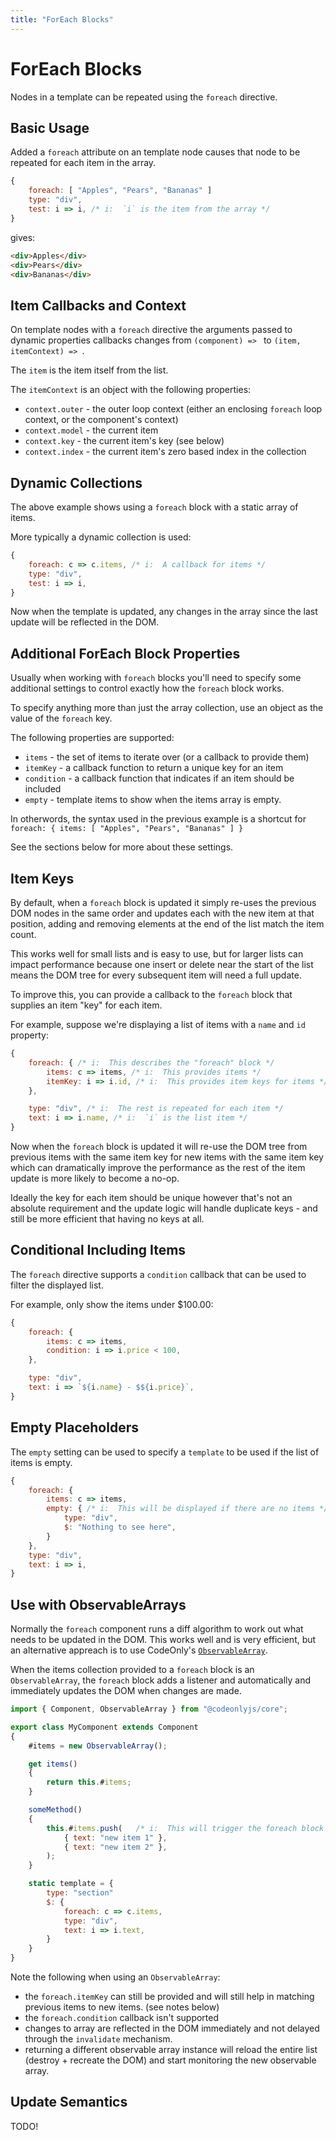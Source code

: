 ```yaml
---
title: "ForEach Blocks"
---
```

# ForEach Blocks

Nodes in a template can be repeated using the `foreach` directive.


## Basic Usage

Added a `foreach` attribute on an template node causes that node
to be repeated for each item in the array.

```js
{
    foreach: [ "Apples", "Pears", "Bananas" ]
    type: "div",
    test: i => i, /* i:  `i` is the item from the array */
}
```

gives:

```html
<div>Apples</div>
<div>Pears</div>
<div>Bananas</div>
```


## Item Callbacks and Context

On template nodes with a `foreach` directive the arguments passed
to dynamic properties callbacks changes from `(component) => ` to 
`(item, itemContext) => `.

The `item` is the item itself from the list.

The `itemContext` is an object with the following properties:

* `context.outer` - the outer loop context (either an enclosing 
   `foreach` loop context, or the component's context)
* `context.model` - the current item
* `context.key` - the current item's key (see below)
* `context.index` - the current item's zero based index in the collection



## Dynamic Collections

The above example shows using a `foreach` block with a static 
array of items. 

More typically a dynamic collection is used:


```js
{
    foreach: c => c.items, /* i:  A callback for items */
    type: "div",
    test: i => i,
}
```

Now when the template is updated, any changes in the array since the
last update will be reflected in the DOM.



## Additional ForEach Block Properties

Usually when working with `foreach` blocks you'll need to specify some
additional settings to control exactly how the `foreach` block works.

To specify anything more than just the array collection, use an 
object as the value of the `foreach` key.

The following properties are supported:

* `items` - the set of items to iterate over (or a callback to provide them)
* `itemKey` - a callback function to return a unique key for an item
* `condition` - a callback function that indicates if an item should be included
* `empty` - template items to show when the items array is empty.

In otherwords, the syntax used in the previous example is a shortcut for
`foreach: { items: [ "Apples", "Pears", "Bananas" ] }`

See the sections below for more about these settings.


## Item Keys

By default, when a `foreach` block is updated it simply re-uses the previous DOM 
nodes in the same order and updates each with the new item at that position, 
adding and removing elements at the end of the list match the item count.

This works well for small lists and is easy to use, but for larger lists
can impact performance because one insert or delete near the start of the list
means the DOM tree for every subsequent item will need a full update.

To improve this, you can provide a callback to the `foreach` block that supplies
an item "key" for each item.

For example, suppose we're displaying a list of items with a `name` and `id`
property:

```js
{
    foreach: { /* i:  This describes the "foreach" block */
        items: c => items, /* i:  This provides items */
        itemKey: i => i.id, /* i:  This provides item keys for items */
    },

    type: "div", /* i:  The rest is repeated for each item */
    text: i => i.name, /* i:  `i` is the list item */
}
```

Now when the `foreach` block is updated it will re-use the DOM tree from
previous items with the same item key for new items with the same item key
which can dramatically improve the performance as the rest of the item update
is more likely to become a no-op.

<div class="tip">

Ideally the key for each item should be unique however that's not an absolute
requirement and the update logic will handle duplicate keys - and still be
more efficient that having no keys at all.

</div>


## Conditional Including Items

The `foreach` directive supports a `condition` callback that can be used to
filter the displayed list.

For example, only show the items under $100.00:

```js
{
    foreach: { 
        items: c => items,
        condition: i => i.price < 100,
    },

    type: "div",
    text: i => `${i.name} - $${i.price}`,
}
```


## Empty Placeholders

The `empty` setting can be used to specify a `template` to be used if the
list of items is empty.

```js
{
    foreach: {
        items: c => items,
        empty: { /* i:  This will be displayed if there are no items */
            type: "div",
            $: "Nothing to see here",
        }
    },
    type: "div",
    text: i => i,
}
```


## Use with ObservableArrays

Normally the `foreach` component runs a diff algorithm to work out what needs 
to be updated in the DOM.  This works well and is very efficient, but
an alternative appreach is to use CodeOnly's [`ObservableArray`](observableArray).

When the items collection provided to a `foreach` block is an `ObservableArray`,
the `foreach` block adds a listener and automatically and immediately updates the
DOM when changes are made.

```js
import { Component, ObservableArray } from "@codeonlyjs/core";

export class MyComponent extends Component
{
    #items = new ObservableArray();

    get items()
    {
        return this.#items;
    }

    someMethod()
    {
        this.#items.push(   /* i:  This will trigger the foreach block to update */
            { text: "new item 1" },
            { text: "new item 2" },
        );
    }

    static template = {
        type: "section"
        $: {
            foreach: c => c.items, 
            type: "div",
            text: i => i.text,
        }
    }
}
```

Note the following when using an `ObservableArray`:

* the `foreach.itemKey` can still be provided and will still help 
  in matching previous items to new items. (see notes below)
* the `foreach.condition` callback isn't supported
* changes to array are reflected in the DOM immediately and not
  delayed through the `invalidate` mechanism.
* returning a different observable array instance will reload
  the entire list (destroy + recreate the DOM) and start
  monitoring the new observable array.



## Update Semantics

TODO!
